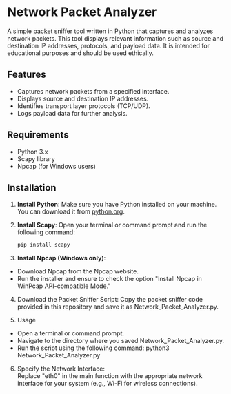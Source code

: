 # Network Packet Analyzer

A simple packet sniffer tool written in Python that captures and analyzes network packets. This tool displays relevant information such as source and destination IP addresses, protocols, and payload data. It is intended for educational purposes and should be used ethically.

## Features

- Captures network packets from a specified interface.
- Displays source and destination IP addresses.
- Identifies transport layer protocols (TCP/UDP).
- Logs payload data for further analysis.

## Requirements

- Python 3.x
- Scapy library
- Npcap (for Windows users)

## Installation

1. **Install Python**: Make sure you have Python installed on your machine. You can download it from [python.org](https://www.python.org/downloads/).

2. **Install Scapy**: Open your terminal or command prompt and run the following command:
   ```bash
   pip install scapy

3. **Install Npcap (Windows only)**:  
  - Download Npcap from the Npcap website.  
  - Run the installer and ensure to check the option "Install Npcap in WinPcap API-compatible Mode."  

4. Download the Packet Sniffer Script: Copy the packet sniffer code provided in this repository and save it as Network_Packet_Analyzer.py.  

5. Usage
  - Open a terminal or command prompt.  
  - Navigate to the directory where you saved Network_Packet_Analyzer.py.  
  - Run the script using the following command:
       python3 Network_Packet_Analyzer.py

6. Specify the Network Interface:  
Replace "eth0" in the main function with the appropriate network interface for your system (e.g., Wi-Fi for wireless connections).

